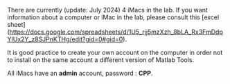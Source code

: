 There are currently (update: July 2024) 4 iMacs in the lab. 
If you want information about a computer or iMac in the lab, please consult this [excel sheet] (https://docs.google.com/spreadsheets/d/1U5_rjj5mzXzh_8bLA_Rx3FmDdpYIUx2Y_z8SJPnKTHg/edit?gid=0#gid=0). 

It is good practice to create your own account on the computer in order not to install on the same account a different version of Matlab Tools. 

All iMacs have an **admin** account, password : **CPP**. 
